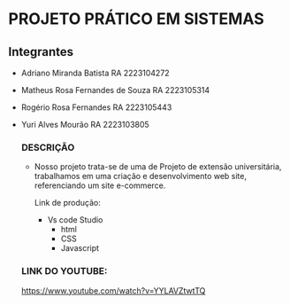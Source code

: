 # PROJETO PRÁTICO EM SISTEMAS


## Integrantes
- Adriano Miranda Batista          RA 2223104272
- Matheus Rosa Fernandes de Souza  RA 2223105314
- Rogério Rosa Fernandes           RA 2223105443
- Yuri Alves Mourão                RA 2223103805

  ### DESCRIÇÃO

  - Nosso projeto trata-se de uma de Projeto de extensão universitária, trabalhamos em uma criação e desenvolvimento web site,
    referenciando um site e-commerce.

    Link de produção:
    - Vs code Studio
      - html
      - CSS
      - Javascript
   
  ### LINK DO YOUTUBE:
  https://www.youtube.com/watch?v=YYLAVZtwtTQ
  

